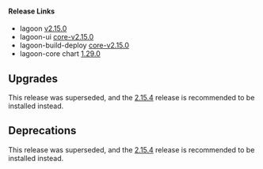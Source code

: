 #### Release Links
* lagoon [v2.15.0](https://github.com/uselagoon/lagoon/releases/tag/v2.15.0)
* lagoon-ui [core-v2.15.0](https://github.com/uselagoon/lagoon-ui/releases/tag/core-v2.15.0)
* lagoon-build-deploy [core-v2.15.0](https://github.com/uselagoon/build-deploy-tool/releases/tag/core-v2.15.0)
* lagoon-core chart [1.29.0](https://github.com/uselagoon/lagoon-charts/releases/tag/lagoon-core-1.29.0)

## Upgrades

This release was superseded, and the [2.15.4](./2.15.4.md) release is recommended to be installed instead.

## Deprecations

This release was superseded, and the [2.15.4](./2.15.4.md) release is recommended to be installed instead.

